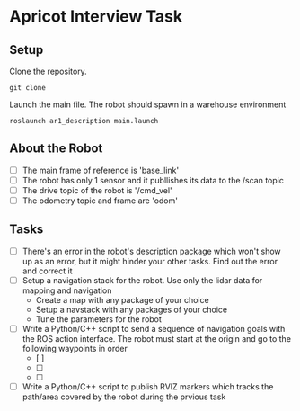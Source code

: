 # Apricot Interview Task

## Setup
Clone the repository. 
```
git clone 
```
Launch the main file. The robot should spawn in a warehouse environment
```
roslaunch ar1_description main.launch
```

## About the Robot
- [ ] The main frame of reference is 'base_link'
- [ ] The robot has only 1 sensor and it publlishes its data to the /scan topic
- [ ] The drive topic of the robot is '/cmd_vel'
- [ ] The odometry topic and frame are 'odom'

## Tasks
- [ ] There's an error in the robot's description package which won't show up as an error, but it might hinder your other tasks. Find out the error and correct it
- [ ] Setup a navigation stack for the robot. Use only the lidar data for mapping and navigation
  - Create a map with any package of your choice
  - Setup a navstack with any packages of your choice
  - Tune the parameters for the robot
- [ ] Write a Python/C++ script to send a sequence of navigation goals with the ROS action interface. The robot must start at the origin and go to the following waypoints in order
  - [ ]
  - [ ]
  - [ ]
- [ ] Write a Python/C++ script to publish RVIZ markers which tracks the path/area covered by the robot during the prvious task
